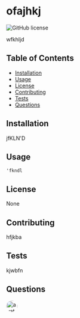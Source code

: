 # ofajhkj

![GitHub license](https://img.shields.io/badge/License-None-blueviolet.svg)

wfkhljd

## Table of Contents

* [Installation](#installation)
* [Usage](#usage)
* [License](#license)
* [Contributing](#contributing)
* [Tests](#tests)
* [Questions](#questions)
    
## Installation

jfKLN'D

## Usage

	'fkndl

## License

None

## Contributing

hfjkba

## Tests

kjwbfn

## Questions

<img src="https://avatars0.githubusercontent.com/u/59581501?v=4" alt="avatar" style="border-radius: 16px" width="30" />


